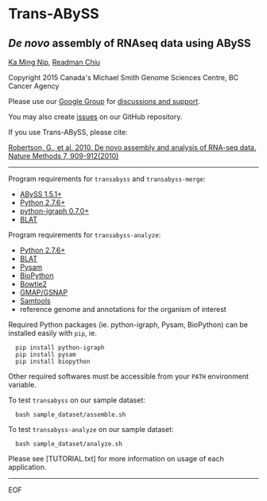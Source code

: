 # Trans-ABySS
## *De novo* assembly of RNAseq data using ABySS

[Ka Ming Nip](mailto:kmnip@bcgsc.ca), [Readman Chiu](mailto:rchiu@bcgsc.ca)

Copyright 2015 Canada's Michael Smith Genome Sciences Centre, BC Cancer Agency

Please use our [Google Group](mailto:trans-abyss@googlegroups.com) for [discussions and
support](https://groups.google.com/d/forum/trans-abyss).
  
You may also create [issues](https://github.com/bcgsc/transabyss/issues) on our GitHub repository.

If you use Trans-ABySS, please cite:

[Robertson, G., et al. 2010. De novo assembly and analysis of RNA-seq data. Nature Methods 7, 909-912(2010)](http://www.nature.com/nmeth/journal/v7/n11/full/nmeth.1517.html)

--------------------------------------------------------------------------------

Program requirements for `transabyss` and `transabyss-merge`:
  * [ABySS 1.5.1+](https://github.com/bcgsc/abyss/releases)
  * [Python 2.7.6+](https://www.python.org/download/releases/2.7.6/)
  * [python-igraph 0.7.0+](http://igraph.org/python/#downloads)
  * [BLAT](http://hgdownload.cse.ucsc.edu/admin/exe/linux.x86_64/blat/blat)

Program requirements for `transabyss-analyze`:
  * [Python 2.7.6+](https://www.python.org/download/releases/2.7.6/)
  * [BLAT](http://hgdownload.cse.ucsc.edu/admin/exe/linux.x86_64/blat/blat)
  * [Pysam](https://github.com/pysam-developers/pysam)
  * [BioPython](http://biopython.org/wiki/Download)
  * [Bowtie2](http://bowtie-bio.sourceforge.net/bowtie2/index.shtml)
  * [GMAP/GSNAP](http://research-pub.gene.com/gmap/)
  * [Samtools](https://github.com/samtools/samtools)
  * reference genome and annotations for the organism of interest

Required Python packages (ie. python-igraph, Pysam, BioPython) can be installed
easily with `pip`, ie.

```
  pip install python-igraph
  pip install pysam
  pip install biopython
```

Other required softwares must be accessible from your `PATH` environment variable.

To test `transabyss` on our sample dataset:

```
  bash sample_dataset/assemble.sh
```  
  
To test `transabyss-analyze` on our sample dataset:

```
  bash sample_dataset/analyze.sh
```

Please see [TUTORIAL.txt] for more information on usage of each application.


--------------------------------------------------------------------------------
EOF

